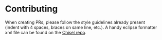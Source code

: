 # Contributing

When creating PRs, please follow the style guidelines already present (indent with 4 spaces, braces on same line, etc.). A handy eclipse formatter xml file can be found on the [Chisel repo](https://github.com/Chisel-Team/Chisel/blob/1.10/dev/eclipseFormat.xml).
